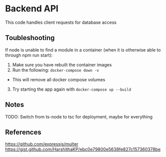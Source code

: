 # Backend API
This code handles client requests for database access

## Toubleshooting
If node is unable to find a module in a container (when it is otherwise able to through npm run start):
1. Make sure you have rebuilt the container images
2. Run the following: `docker-compose down -v`
 * This will remove all docker compose volumes
3. Try starting the app again with `docker-compose up --build`

## Notes
TODO: Switch from ts-node to tsc for deployment, maybe for everything

## References
https://github.com/expressjs/multer
https://gist.github.com/HarshithaKP/ebc0e79800e5638fe827c157360378be
